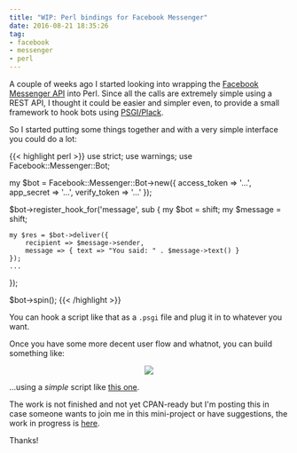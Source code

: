 ```yaml
---
title: "WIP: Perl bindings for Facebook Messenger"
date: 2016-08-21 18:35:26
tag:
- facebook
- messenger
- perl
---
```

A couple of weeks ago I started looking into wrapping the [Facebook Messenger API](https://developers.facebook.com/docs/messenger-platform) into Perl. Since all the calls are extremely simple using a REST API, I thought it could be easier and simpler even, to provide a small framework to hook bots using [PSGI/Plack](http://plackperl.org/).

So I started putting some things together and with a very simple interface you could do a lot:

{{< highlight perl >}}
use strict;
use warnings;
use Facebook::Messenger::Bot;

my $bot = Facebook::Messenger::Bot->new({
    access_token   => '...',
    app_secret     => '...',
    verify_token   => '...'
});

$bot->register_hook_for('message', sub {
    my $bot = shift;
    my $message = shift;

    my $res = $bot->deliver({
        recipient => $message->sender,
        message => { text => "You said: " . $message->text() }
    });
    ...
});

$bot->spin();
{{< /highlight >}}

You can hook a script like that as a `.psgi` file and plug it in to whatever you want.

Once you have some more decent user flow and whatnot, you can build something like:

<p align="center">
    <img src="https://github.com/damog/facebook-messenger-perl/blob/master/media/sample-01.gif?raw=true">
</p>

...using a *simple* script like [this one](https://github.com/damog/facebook-messenger-perl/blob/master/examples/reply-bot.pl).

The work is not finished and not yet CPAN-ready but I'm posting this in case someone wants to join me in this mini-project or have suggestions, the work in progress is [here](https://github.com/damog/facebook-messenger-perl).

Thanks!
